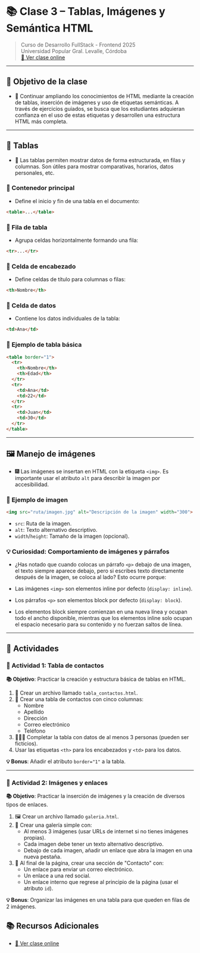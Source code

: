 
# 📚 Clase 3 – Tablas, Imágenes y Semántica HTML

> Curso de Desarrollo FullStack - Frontend 2025  
> Universidad Popular Gral. Levalle, Córdoba  
> [🔗 Ver clase online](https://qrsurcba.online/landing_cursos/pages/clases-front/clase-3.php)

---

## 🎯 Objetivo de la clase

- 📡 Continuar ampliando los conocimientos de HTML mediante la creación de tablas, inserción de imágenes y uso de etiquetas semánticas. A través de ejercicios guiados, se busca que los estudiantes adquieran confianza en el uso de estas etiquetas y desarrollen una estructura HTML más completa.

---

## 🧩 Tablas

- 📰 Las tablas permiten mostrar datos de forma estructurada, en filas y columnas. Son útiles para mostrar comparativas, horarios, datos personales, etc.

### 🔹 Contenedor principal

- Define el inicio y fin de una tabla en el documento:

```html
<table>...</table>
```

### 🔹 Fila de tabla

- Agrupa celdas horizontalmente formando una fila:

```html
<tr>...</tr>
```

### 🔹 Celda de encabezado

- Define celdas de título para columnas o filas:

```html
<th>Nombre</th>
```

### 🔹 Celda de datos

- Contiene los datos individuales de la tabla:

```html
<td>Ana</td>
```

### 🧪 Ejemplo de tabla básica

```html
<table border="1">
  <tr>
    <th>Nombre</th>
    <th>Edad</th>
  </tr>
  <tr>
    <td>Ana</td>
    <td>22</td>
  </tr>
  <tr>
    <td>Juan</td>
    <td>30</td>
  </tr>
</table>
```

---

## 🖼️ Manejo de imágenes

- 🎆 Las imágenes se insertan en HTML con la etiqueta `<img>`. Es importante usar el atributo `alt` para describir la imagen por accesibilidad.

### 🧪 Ejemplo de imagen

```html
<img src="ruta/imagen.jpg" alt="Descripción de la imagen" width="300">
```

- `src`: Ruta de la imagen.
- `alt`: Texto alternativo descriptivo.
- `width`/`height`: Tamaño de la imagen (opcional).

### 💡 Curiosidad: Comportamiento de imágenes y párrafos

- ¿Has notado que cuando colocas un párrafo `<p>` debajo de una imagen, el texto siempre aparece debajo, pero si escribes texto directamente después de la imagen, se coloca al lado? Esto ocurre porque:

- Las imágenes `<img>` son elementos inline por defecto (`display: inline`).
- Los párrafos `<p>` son elementos block por defecto (`display: block`).

- Los elementos block siempre comienzan en una nueva línea y ocupan todo el ancho disponible, mientras que los elementos inline solo ocupan el espacio necesario para su contenido y no fuerzan saltos de línea.

---

## 📝 Actividades

### 🧠 Actividad 1: Tabla de contactos

**📚 Objetivo**: Practicar la creación y estructura básica de tablas en HTML.

1. 📰 Crear un archivo llamado `tabla_contactos.html`.
2. 🧾 Crear una tabla de contactos con cinco columnas:
   - Nombre
   - Apellido
   - Dirección
   - Correo electrónico
   - Teléfono
3. 🙋🏻‍♂️ Completar la tabla con datos de al menos 3 personas (pueden ser ficticios).
4. Usar las etiquetas `<th>` para los encabezados y `<td>` para los datos.

**💡 Bonus**: Añadir el atributo `border="1"` a la tabla.

---

### 🧠 Actividad 2: Imágenes y enlaces

**📚 Objetivo**: Practicar la inserción de imágenes y la creación de diversos tipos de enlaces.

1. 🖼️ Crear un archivo llamado `galeria.html`.
2. 🎑 Crear una galería simple con:
   - Al menos 3 imágenes (usar URLs de internet si no tienes imágenes propias).
   - Cada imagen debe tener un texto alternativo descriptivo.
   - Debajo de cada imagen, añadir un enlace que abra la imagen en una nueva pestaña.
3. 📇 Al final de la página, crear una sección de "Contacto" con:
   - Un enlace para enviar un correo electrónico.
   - Un enlace a una red social.
   - Un enlace interno que regrese al principio de la página (usar el atributo `id`).

**💡 Bonus**: Organizar las imágenes en una tabla para que queden en filas de 2 imágenes.

## 📚 Recursos Adicionales

- [🔗 Ver clase online](https://qrsurcba.online/landing_cursos/pages/clases-front/clase-2.php)